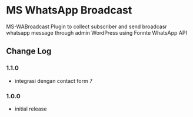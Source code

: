 # MS WhatsApp Broadcast
MS-WABroadcast Plugin to collect subscriber and send broadcasr whatsapp message through admin WordPress using Fonnte WhatsApp API

## Change Log

### 1.1.0
- integrasi dengan contact form 7

### 1.0.0
- initial release
